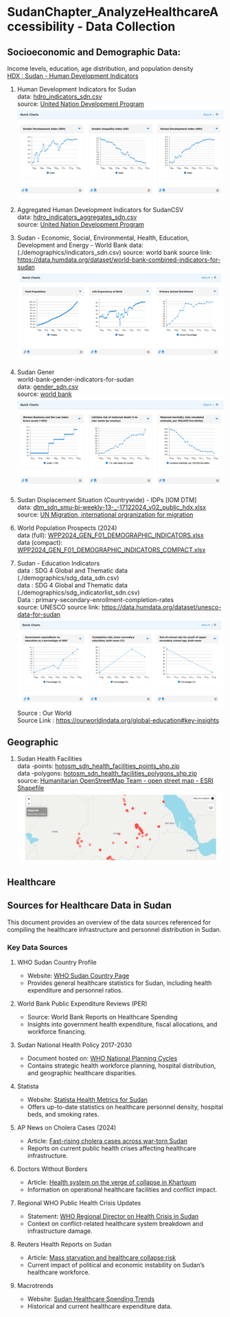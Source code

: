 # SudanChapter_AnalyzeHealthcareAccessibility - Data Collection


## Socioeconomic and Demographic Data:   
Income levels, education, age distribution, and population density  
[HDX : Sudan - Human Development Indicators ](https://data.humdata.org/dataset/hdro-data-for-sudan)  

1. Human Development Indicators for Sudan  
    data: [hdro_indicators_sdn.csv](./demographics/hdro_indicators_sdn.csv)  
    source: [United Nation Development Program](https://data.humdata.org/dataset/hdro-data-for-sudan)  
    ![qucik link](./demographics/screenshots/Screenshot%202025-01-03%20at%2017-18-12%20Sudan%20-%20Human%20Development%20Indicators%20-%20Humanitarian%20Data%20Exchange.png)  

2. Aggregated Human Development Indicators for SudanCSV  
    data: [hdro_indicators_aggregates_sdn.csv](./demographics/hdro_indicators_aggregates_sdn.csv)  
    source: [United Nation Development Program](https://data.humdata.org/dataset/hdro-data-for-sudan)   

3. Sudan - Economic, Social, Environmental, Health, Education, Development and Energy - World Bank 
    data: (./demographics/indicators_sdn.csv) 
    source: world bank
    source link: https://data.humdata.org/dataset/world-bank-combined-indicators-for-sudan
    ![quick charts](./demographics/screenshots/Screenshot%202025-01-03%20at%2017-11-15%20Sudan%20-%20Economic%20Social%20Environmental%20Health%20Education%20Development%20and%20Energy%20-%20Humanitarian%20Data%20Exchange.png)
    

4. Sudan Gener   
    world-bank-gender-indicators-for-sudan    
    data: [gender_sdn.csv](./demographics/gender_sdn.csv)   
    source: [world bank](https://data.humdata.org/dataset/world-bank-gender-indicators-for-sudan)   
    ![quick charts](./demographics/screenshots/Screenshot%202025-01-03%20at%2017-07-30%20Sudan%20-%20Gender%20-%20Humanitarian%20Data%20Exchange.png)   

5. Sudan Displacement Situation (Countrywide) - IDPs [IOM DTM]   
    data: [dtm_sdn_smu-bi-weekly-13-_-17122024_v02_public_hdx.xlsx](./demographics/dtm_sdn_smu-bi-weekly-13-_-17122024_v02_public_hdx.xlsx)  
    source: [UN Migration, international orgranization for migration](https://data.humdata.org/dataset/sudan-displacement-situation-countrywide-idps-iom-dtm)  

6. World Population Prospects (2024)  
    data (full): [WPP2024_GEN_F01_DEMOGRAPHIC_INDICATORS.xlsx](./demographics/WPP2024_GEN_F01_DEMOGRAPHIC_INDICATORS.xlsx)  
    data (compact): [WPP2024_GEN_F01_DEMOGRAPHIC_INDICATORS_COMPACT.xlsx](./demographics/WPP2024_GEN_F01_DEMOGRAPHIC_INDICATORS_COMPACT.xlsx)  

7. Sudan - Education Indicators   
    data : SDG 4 Global and Thematic data (./demographics/sdg_data_sdn.csv)  
    data : SDG 4 Global and Thematic data (./demographics/sdg_indicatorlist_sdn.csv)  
    Data : primary-secondary-enrollment-completion-rates  
    source: UNESCO 
    source link: https://data.humdata.org/dataset/unesco-data-for-sudan
    ![quick chart](./demographics/screenshots/Screenshot%202025-01-03%20at%2018-01-41%20Sudan%20-%20Education%20Indicators%20-%20Humanitarian%20Data%20Exchange.png)  
    Source : Our World  
    Source Link : https://ourworldindata.org/global-education#key-insights  

## Geographic  
1. Sudan Health Facilities  
    data -points: [hotosm_sdn_health_facilities_points_shp.zip](./geographic/hotosm_sdn_health_facilities_points_shp.zip)  
    data -polygons: [hotosm_sdn_health_facilities_polygons_shp.zip](hotosm_sdn_health_facilities_polygons_shp.zip)   
    source: [Humanitarian OpenStreetMap Team - open street map - ESRI Shapefile](https://data.humdata.org/dataset/hotosm_sdn_health_facilities)  
    ![quick chart](./geographic/screenshot/Screenshot%202025-01-03%20at%2017-36-44%20Sudan%20Health%20Facilities%20(OpenStreetMap%20Export)%20-%20Humanitarian%20Data%20Exchange.png)

## Healthcare
## Sources for Healthcare Data in Sudan

This document provides an overview of the data sources referenced for compiling the healthcare infrastructure and personnel distribution in Sudan.

### Key Data Sources

1. WHO Sudan Country Profile
   - Website: [WHO Sudan Country Page](https://data.who.int/countries/729)
   - Provides general healthcare statistics for Sudan, including health expenditure and personnel ratios.

2. World Bank Public Expenditure Reviews (PER)
   - Source: World Bank Reports on Healthcare Spending
   - Insights into government health expenditure, fiscal allocations, and workforce financing.

3. Sudan National Health Policy 2017-2030
   - Document hosted on: [WHO National Planning Cycles](https://extranet.who.int/countryplanningcycles/sites/default/files/public_file_rep/SDN_Sudan_National-Health%20Policy_2017-2030.pdf)
   - Contains strategic health workforce planning, hospital distribution, and geographic healthcare disparities.

4. Statista
   - Website: [Statista Health Metrics for Sudan](https://www.statista.com/outlook/co/health-indicators/sudan)
   - Offers up-to-date statistics on healthcare personnel density, hospital beds, and smoking rates.

5. AP News on Cholera Cases (2024)
   - Article: [Fast-rising cholera cases across war-torn Sudan](https://apnews.com/article/b204925d3398e08aff6761b21d0937f1)
   - Reports on current public health crises affecting healthcare infrastructure.

6. Doctors Without Borders
   - Article: [Health system on the verge of collapse in Khartoum](https://www.doctorswithoutborders.org/latest/sudan-health-system-verge-collapse-khartoum)
   - Information on operational healthcare facilities and conflict impact.

7. Regional WHO Public Health Crisis Updates
   - Statement: [WHO Regional Director on Health Crisis in Sudan](https://www.emro.who.int/media/news/regional-director-statement-on-the-health-crisis-in-sudan.html)
   - Context on conflict-related healthcare system breakdown and infrastructure damage.

8. Reuters Health Reports on Sudan
   - Article: [Mass starvation and healthcare collapse risk](https://www.reuters.com/world/africa/very-real-risk-mass-starvation-some-regions-sudan-who-2024-06-12)
   - Current impact of political and economic instability on Sudan’s healthcare workforce.

9. Macrotrends
   - Website: [Sudan Healthcare Spending Trends](https://www.macrotrends.net/global-metrics/countries/SDN/sudan/healthcare-spending)
   - Historical and current healthcare expenditure data.

